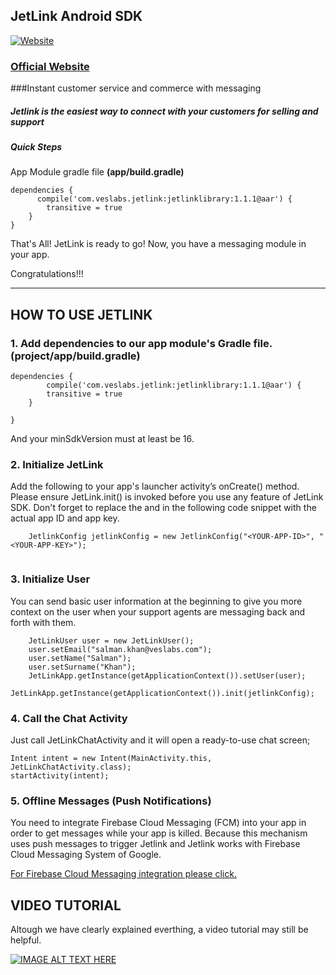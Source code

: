 

## JetLink Android SDK
[![Website](https://app.jetlink.io/Assets/custom/img/jetlink_logo.png)](https://jetlink.io)
### [Official Website](https://jetlink.io/)

###Instant customer service and commerce with messaging

##### Jetlink is the easiest way to connect with your customers for selling and support

##### Quick Steps

App Module gradle file **(app/build.gradle)**
```
dependencies {
      compile('com.veslabs.jetlink:jetlinklibrary:1.1.1@aar') {
        transitive = true
    }
}
```

That's All! JetLink is ready to go! Now, you have a messaging module in your app.

Congratulations!!!



----------------------------------------------------------------------------------------


## HOW TO USE JETLINK

### 1. Add dependencies to our app module's Gradle file. (project/app/build.gradle)

```
dependencies {
        compile('com.veslabs.jetlink:jetlinklibrary:1.1.1@aar') {
        transitive = true
    }

}
```


And your minSdkVersion must at least be 16.


### 2. Initialize JetLink

Add the following to your app's launcher activity’s onCreate() method. Please ensure JetLink.init() is invoked before you use any feature of JetLink SDK. 
Don't forget to replace the <YOUR-APP-ID> and <YOUR-APP-KEY> in the following code snippet with the actual app ID and app key.   

```
	JetlinkConfig jetlinkConfig = new JetlinkConfig("<YOUR-APP-ID>", "<YOUR-APP-KEY>");


```


### 3. Initialize User

You can send basic user information at the beginning to give you more context on the user when your support agents are messaging back and forth with them.         
```
	JetLinkUser user = new JetLinkUser();
	user.setEmail("salman.khan@veslabs.com");
	user.setName("Salman");
	user.setSurname("Khan");
	JetLinkApp.getInstance(getApplicationContext()).setUser(user);
	JetLinkApp.getInstance(getApplicationContext()).init(jetlinkConfig);
```


### 4. Call the Chat Activity

Just call JetLinkChatActivity and it will open a ready-to-use chat screen;

```
Intent intent = new Intent(MainActivity.this, JetLinkChatActivity.class);
startActivity(intent);
```

### 5. Offline Messages (Push Notifications)

You need to integrate Firebase Cloud Messaging (FCM) into your app in order to get messages while your app is killed. 
Because this mechanism uses push messages to trigger Jetlink and Jetlink works with Firebase Cloud Messaging System of Google.

[For Firebase Cloud Messaging integration please click.](https://github.com/jetlinkio/jetlink-android-sdk/wiki/Notification-Message-Integration)

## VIDEO TUTORIAL
Altough we have clearly explained everthing, a video tutorial may still be helpful.

[![IMAGE ALT TEXT HERE](https://github.com/jetlinkio/jetlink-android-sdk/blob/master/app/src/main/res/mipmap-hdpi/jetlink_Youtube_Video2.png)](https://www.youtube.com/watch?v=LmoE6XGCl0c)